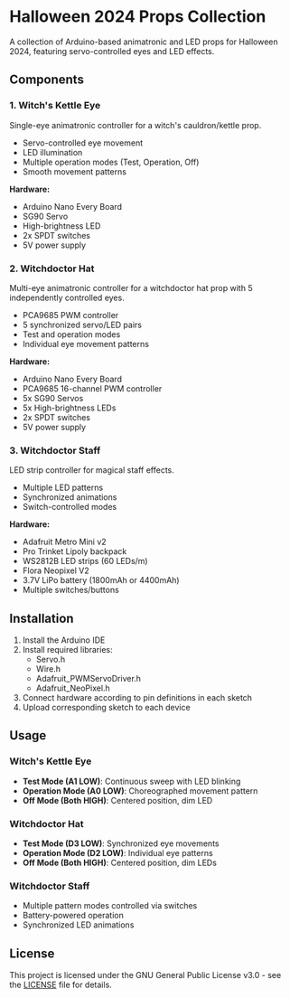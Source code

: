 # Halloween 2024 Props Collection

A collection of Arduino-based animatronic and LED props for Halloween 2024, featuring servo-controlled eyes and LED effects.

## Components

### 1. Witch's Kettle Eye
Single-eye animatronic controller for a witch's cauldron/kettle prop.
- Servo-controlled eye movement
- LED illumination
- Multiple operation modes (Test, Operation, Off)
- Smooth movement patterns

**Hardware:**
- Arduino Nano Every Board
- SG90 Servo
- High-brightness LED
- 2x SPDT switches
- 5V power supply

### 2. Witchdoctor Hat
Multi-eye animatronic controller for a witchdoctor hat prop with 5 independently controlled eyes.
- PCA9685 PWM controller
- 5 synchronized servo/LED pairs
- Test and operation modes
- Individual eye movement patterns

**Hardware:**
- Arduino Nano Every Board
- PCA9685 16-channel PWM controller
- 5x SG90 Servos
- 5x High-brightness LEDs
- 2x SPDT switches
- 5V power supply

### 3. Witchdoctor Staff
LED strip controller for magical staff effects.
- Multiple LED patterns
- Synchronized animations
- Switch-controlled modes

**Hardware:**
- Adafruit Metro Mini v2
- Pro Trinket Lipoly backpack
- WS2812B LED strips (60 LEDs/m)
- Flora Neopixel V2
- 3.7V LiPo battery (1800mAh or 4400mAh)
- Multiple switches/buttons

## Installation

1. Install the Arduino IDE
2. Install required libraries:
   - Servo.h
   - Wire.h
   - Adafruit_PWMServoDriver.h
   - Adafruit_NeoPixel.h
3. Connect hardware according to pin definitions in each sketch
4. Upload corresponding sketch to each device

## Usage

### Witch's Kettle Eye
- **Test Mode (A1 LOW)**: Continuous sweep with LED blinking
- **Operation Mode (A0 LOW)**: Choreographed movement pattern
- **Off Mode (Both HIGH)**: Centered position, dim LED

### Witchdoctor Hat
- **Test Mode (D3 LOW)**: Synchronized eye movements
- **Operation Mode (D2 LOW)**: Individual eye patterns
- **Off Mode (Both HIGH)**: Centered position, dim LEDs

### Witchdoctor Staff
- Multiple pattern modes controlled via switches
- Battery-powered operation
- Synchronized LED animations

## License

This project is licensed under the GNU General Public License v3.0 - see the [LICENSE](LICENSE) file for details.
